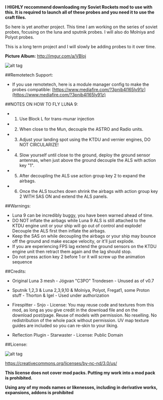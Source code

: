 **I HIGHLY reccommend downloading my Soviet Rockets mod to use with this. It is required to launch all of these probes and you need it to use the craft files.**

So here is yet another project. This time I am working on the series of soviet probes, focusing on the luna and sputnik probes. I will also do Molniya and Polyot probes.

This is a long term project and I will slowly be adding probes to it over time.

**Picture Album:** http://imgur.com/a/VBIoj

![alt tag](http://i.imgur.com/J8KtVFF.png)

##Remotetech Support:
* If you use remotetech, here is a module manager config to make the probes compatible: [https://www.mediafire.com/?3pnib4l165ly91z](https://www.mediafire.com/?3pnib4l165ly91z)

##NOTES ON HOW TO FLY LUNA 9:
* 1) Use Block L for trans-munar injection
* 2) When close to the Mun, decouple the ASTRO and Radio units.
* 3) Adjust your landing spot using the KTDU and vernier engines, DO NOT CIRCULARIZE!
* 4)  Slow yourself until close to the ground, deploy the ground sensor antennas, when just above the ground decouple the ALS with action key "1".
* 5) After decoupling the ALS use action group key 2 to expand the airbags.
* 6) Once the ALS touches down shrink the airbags with action group key 2 WITH SAS ON and extend the ALS panels.

##Warnings:

* Luna 9 can be incredibly buggy, you have been warned ahead of time.
* DO NOT inflate the airbags while Luna 9 ALS is still attached to the KTDU engine unit or your ship will go out of control and explode! Decouple the ALS first then inflate the airbags.
* Keep the SAS on while decoupling the airbags or your ship may bounce off the ground and make escape velocity, or it'll just explode.
* If you are experiencing FPS lag extend the ground sensors on the KTDU engine unit then retract them again and the lag should stop.
* Do not press action key 2 before 1 or it will screw up the animation sequence

##Credits:

* Original Luna 3 mesh - Jógvan "C3PO" Trondesen - Unused as of v0.7

* Sputnik 1,2,3 & Luna 2,3,9,10 & Molniya, Polyot, Fregat1, some Proton stuff - Thorton & Igel - Used under authorization

* Firespitter - Snjo - License:
You may reuse code and textures from this mod, as long as you give credit in the download file and on the download post/page. Reuse of models with permission. No reselling. No redistribution of the whole pack without permission.
UV map texture guides are included so you can re-skin to your liking.

* Reflection Plugin - Starwaster - License: Public Domain

##License:

![alt tag](https://licensebuttons.net/l/by-nc-nd/3.0/88x31.png)

https://creativecommons.org/licenses/by-nc-nd/3.0/us/


**This license does not cover mod packs. Putting my work into a mod pack is prohibited.**

**Using any of my mods names or likenesses, including in derivative works, expansions, addons is prohibited**
